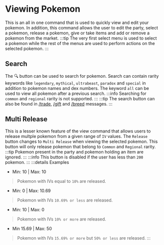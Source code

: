 # Viewing Pokemon

This is an all in one command that is used to quickly view and edit your pokemon. In addition, this command allows the user to edit the party, select a pokemon, release a pokemon, give or take items and add or remove a pokemon from the market.
:::tip
The very first select menu is used to select a pokemon while the rest of the menus are used to perform actions on the selected pokemon. 
:::

## Search
The 🔍 button can be used to search for pokemon. Search can contain rarity keywords like `legendary`, `mythical`, `ultrabeast`, `paradox` and `special` in addition to pokemon names and dex numbers. The keyword `all` can be used to view all pokemon after a previous search.
:::info
Searching for `common` and `regional` rarity is not supported.
:::
:::tip
The search button can also be found in [/trade](/commands/trade.html), [/gift](/commands/gift.html) and [/breed](/commands/breed.html) messages.
:::

## Multi Release
This is a lesser known feature of the view command that allows users to release multple pokemon from a given range of `IV` values. The `Release` button changes to `Multi Release` when viewing the selected pokemon. This button will only release pokemon that belong to `Common` and `Regional` rarity.
:::tip
Pokemon present in the party and pokemon holding an item are ignored.
:::
:::info
This button is disabled if the user has less than `200` pokemon.
::: 
:::details Examples
- Min: 10 | Max: 10
> Pokemon with IVs equal to `10%` are released.
- Min: 0 | Max: 10.69
> Pokemon with IVs `10.69% or less` are released.
- Min: 10 | Max: 0
> Pokemon with IVs `10% or more` are released.
- Min 15.69 | Max: 50
> Pokemon with IVs `15.69% or more` but `50% or less` are released.
:::
